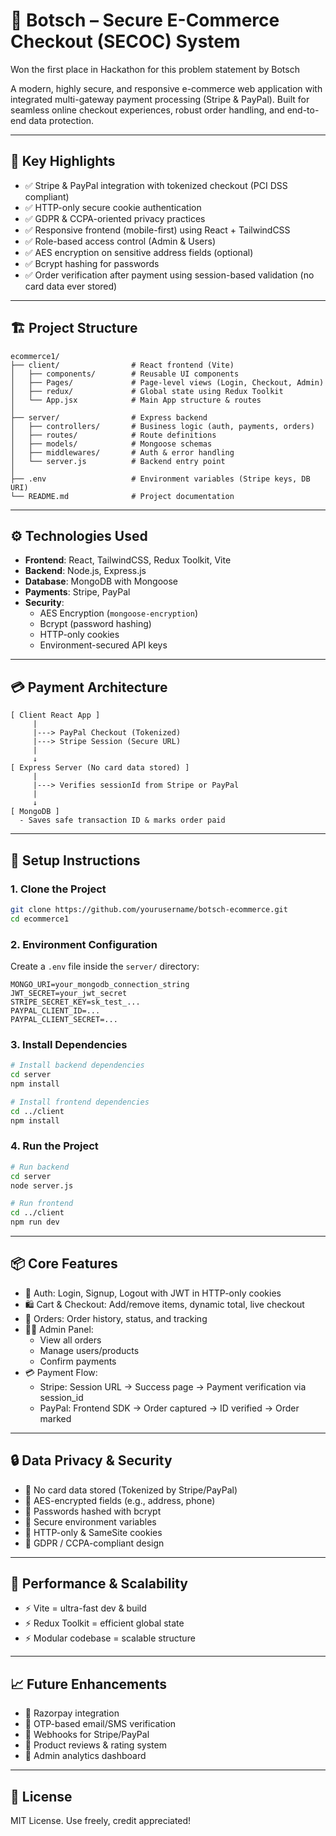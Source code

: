 # 🛒 Botsch – Secure E-Commerce Checkout (SECOC) System

Won the first place in Hackathon for this problem statement by Botsch

A modern, highly secure, and responsive e-commerce web application with integrated multi-gateway payment processing (Stripe & PayPal). Built for seamless online checkout experiences, robust order handling, and end-to-end data protection.

---

## 🔐 Key Highlights

- ✅ Stripe & PayPal integration with tokenized checkout (PCI DSS compliant)
- ✅ HTTP-only secure cookie authentication
- ✅ GDPR & CCPA-oriented privacy practices
- ✅ Responsive frontend (mobile-first) using React + TailwindCSS
- ✅ Role-based access control (Admin & Users)
- ✅ AES encryption on sensitive address fields (optional)
- ✅ Bcrypt hashing for passwords
- ✅ Order verification after payment using session-based validation (no card data ever stored)

---

## 🏗️ Project Structure

```
ecommerce1/
├── client/                # React frontend (Vite)
│   ├── components/        # Reusable UI components
│   ├── Pages/             # Page-level views (Login, Checkout, Admin)
│   ├── redux/             # Global state using Redux Toolkit
│   └── App.jsx            # Main App structure & routes
│
├── server/                # Express backend
│   ├── controllers/       # Business logic (auth, payments, orders)
│   ├── routes/            # Route definitions
│   ├── models/            # Mongoose schemas
│   ├── middlewares/       # Auth & error handling
│   └── server.js          # Backend entry point
│
├── .env                   # Environment variables (Stripe keys, DB URI)
└── README.md              # Project documentation
```

---

## ⚙️ Technologies Used

- **Frontend**: React, TailwindCSS, Redux Toolkit, Vite
- **Backend**: Node.js, Express.js
- **Database**: MongoDB with Mongoose
- **Payments**: Stripe, PayPal
- **Security**:
  - AES Encryption (`mongoose-encryption`)
  - Bcrypt (password hashing)
  - HTTP-only cookies
  - Environment-secured API keys

---

## 💳 Payment Architecture

```
[ Client React App ]
     |
     |---> PayPal Checkout (Tokenized)
     |---> Stripe Session (Secure URL)
     |
     ↓
[ Express Server (No card data stored) ]
     |
     |---> Verifies sessionId from Stripe or PayPal
     |
     ↓
[ MongoDB ]
  - Saves safe transaction ID & marks order paid
```

---

## 🔧 Setup Instructions

### 1. Clone the Project

```bash
git clone https://github.com/yourusername/botsch-ecommerce.git
cd ecommerce1
```

### 2. Environment Configuration

Create a `.env` file inside the `server/` directory:

```env
MONGO_URI=your_mongodb_connection_string
JWT_SECRET=your_jwt_secret
STRIPE_SECRET_KEY=sk_test_...
PAYPAL_CLIENT_ID=...
PAYPAL_CLIENT_SECRET=...
```

### 3. Install Dependencies

```bash
# Install backend dependencies
cd server
npm install

# Install frontend dependencies
cd ../client
npm install
```

### 4. Run the Project

```bash
# Run backend
cd server
node server.js

# Run frontend
cd ../client
npm run dev
```

---

## 📦 Core Features

- 🔐 Auth: Login, Signup, Logout with JWT in HTTP-only cookies
- 🛍️ Cart & Checkout: Add/remove items, dynamic total, live checkout
- 🧾 Orders: Order history, status, and tracking
- 🧑‍💼 Admin Panel:
  - View all orders
  - Manage users/products
  - Confirm payments
- 💳 Payment Flow:
  - Stripe: Session URL → Success page → Payment verification via session_id
  - PayPal: Frontend SDK → Order captured → ID verified → Order marked

---

## 🔒 Data Privacy & Security

- 🔐 No card data stored (Tokenized by Stripe/PayPal)
- 🔐 AES-encrypted fields (e.g., address, phone)
- 🔐 Passwords hashed with bcrypt
- 🔐 Secure environment variables
- 🔐 HTTP-only & SameSite cookies
- 🔐 GDPR / CCPA-compliant design

---

## 🚀 Performance & Scalability

- ⚡ Vite = ultra-fast dev & build
- ⚡ Redux Toolkit = efficient global state
- ⚡ Modular codebase = scalable structure

---

## 📈 Future Enhancements

- 🔁 Razorpay integration
- 🔁 OTP-based email/SMS verification
- 🔁 Webhooks for Stripe/PayPal
- 🔁 Product reviews & rating system
- 🔁 Admin analytics dashboard


---

## 📜 License

MIT License. Use freely, credit appreciated!

